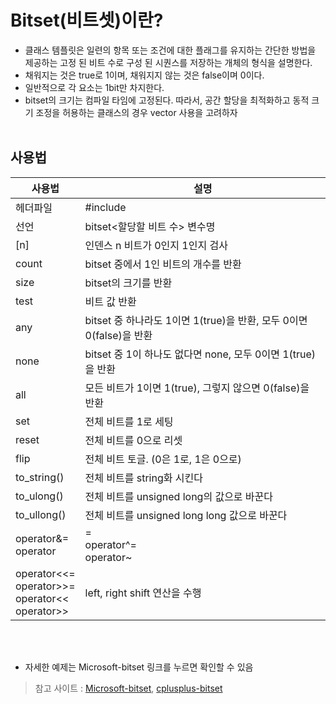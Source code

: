 # Bitset(비트셋)이란?
- 클래스 템플릿은 일련의 항목 또는 조건에 대한 플래그를 유지하는 간단한 방법을 제공하는 고정 된 비트 수로 구성 된 시퀀스를 저장하는 개체의 형식을 설명한다. 
- 채워지는 것은 true로 1이며, 채워지지 않는 것은 false이며 0이다. 
- 일반적으로 각 요소는 1bit만 차지한다.
- bitset의 크기는 컴파일 타임에 고정된다. 따라서, 공간 할당을 최적화하고 동적 크기 조정을 허용하는 클래스의 경우 vector<bool> 사용을 고려하자
<br><br>
## 사용법
 사용법 | 설명
---------- | ------------------------------ 
헤더파일 | #include <bitset> 
선언 | bitset<할당할 비트 수> 변수명 
[n] | 인덴스 n 비트가 0인지 1인지 검사 
count | bitset 중에서 1인 비트의 개수를 반환 
size | bitset의 크기를 반환 
test | 비트 값 반환 
any | bitset 중 하나라도 1이면 1(true)을 반환, 모두 0이면 0(false)을 반환 
none | bitset 중 1이 하나도 없다면 none, 모두 0이면 1(true)을 반환 
all | 모든 비트가 1이면 1(true), 그렇지 않으면 0(false)을 반환 
set | 전체 비트를 1로 세팅 
reset | 전체 비트를 0으로 리셋 
flip | 전체 비트 토글. (0은 1로, 1은 0으로) 
to_string() | 전체 비트를 string화 시킨다 
to_ulong() | 전체 비트를 unsigned long의 값으로 바꾼다 
to_ullong() | 전체 비트를 unsigned long long 값으로 바꾼다 
operator&=<br>operator|=<br>operator^=<br>operator~ | AND, OR, XOR, NOT 비트 연산을 수행 
operator<<=<br>operator>>=<br>operator<<<br>operator>> | left, right shift 연산을 수행 
  
  
<br><br>
  
- 자세한 예제는 Microsoft-bitset 링크를 누르면 확인할 수 있음
  
> 참고 사이트 : [Microsoft-bitset](https://docs.microsoft.com/ko-kr/cpp/standard-library/bitset?view=msvc-160), [cplusplus-bitset](http://www.cplusplus.com/reference/bitset/bitset/)  
  

